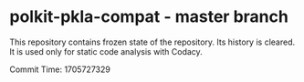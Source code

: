 # polkit-pkla-compat - master branch

This repository contains frozen state of the repository.
Its history is cleared. It is used only for static code
analysis with Codacy.

Commit Time: 1705727329